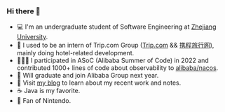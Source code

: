 ### Hi there 👋

<!--
**beet233/beet233** is a ✨ _special_ ✨ repository because its `README.md` (this file) appears on your GitHub profile.

Here are some ideas to get you started:

- 🔭 I’m currently working on ...
- 🌱 I’m currently learning ...
- 👯 I’m looking to collaborate on ...
- 🤔 I’m looking for help with ...
- 💬 Ask me about ...
- 📫 How to reach me: ...
- 😄 Pronouns: ...
- ⚡ Fun fact: ...
-->

+ 💻 I'm an undergraduate student of Software Engineering at [Zhejiang University](https://www.zju.edu.cn/).
+ 🐬 I used to be an intern of Trip.com Group ([Trip.com](https://trip.com) && [携程旅行网](https://www.ctrip.com)), mainly doing hotel-related development.
+ 👨‍👦‍👦 I participated in ASoC (Alibaba Summer of Code) in 2022 and contributed 1000+ lines of code about observability to [alibaba/nacos](https://github.com/alibaba/nacos).
+ 🛒 Will graduate and join Alibaba Group next year.
+ 📝 Visit [my blog](http://beet.asia) to learn about my recent work and notes.
+ ☕ Java is my favorite.
+ 💟 Fan of Nintendo.
